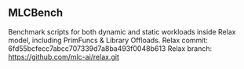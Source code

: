 MLCBench
---
Benchmark scripts for both dynamic and static workloads inside Relax model, including PrimFuncs & Library Offloads.
Relax commit: 6fd55bcfecc7abcc707339d7a8ba493f0048b613
Relax branch: https://github.com/mlc-ai/relax.git
